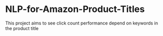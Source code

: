 # NLP-for-Amazon-Product-Titles
This project aims to see click count performance depend on keywords in the product title
